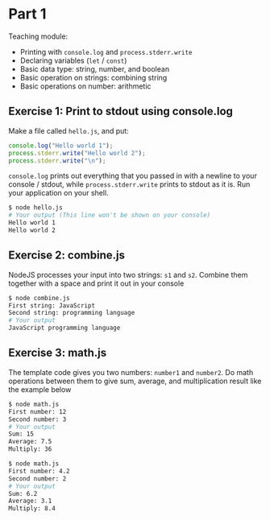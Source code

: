 # Part 1

Teaching module:

- Printing with `console.log` and `process.stderr.write`
- Declaring variables (`let` / `const`)
- Basic data type: string, number, and boolean
- Basic operation on strings: combining string
- Basic operations on number: arithmetic

## Exercise 1: Print to stdout using console.log

Make a file called `hello.js`, and put:

```js
console.log("Hello world 1");
process.stderr.write("Hello world 2");
process.stderr.write("\n");
```

`console.log` prints out everything that you passed in with a newline to your console / stdout, while `process.stderr.write` prints to stdout as it is. Run your application on your shell.

```sh
$ node hello.js
# Your output (This line won't be shown on your console)
Hello world 1
Hello world 2
```

## Exercise 2: combine.js

NodeJS processes your input into two strings: `s1` and `s2`. Combine them together with a space and print it out in your console

```sh
$ node combine.js
First string: JavaScript
Second string: programming language
# Your output
JavaScript programming language
```

## Exercise 3: math.js

The template code gives you two numbers: `number1` and `number2`. Do math operations between them to give sum, average, and multiplication result like the example below

```sh
$ node math.js
First number: 12
Second number: 3
# Your output
Sum: 15
Average: 7.5
Multiply: 36
```

```sh
$ node math.js
First number: 4.2
Second number: 2
# Your output
Sum: 6.2
Average: 3.1
Multiply: 8.4
```

